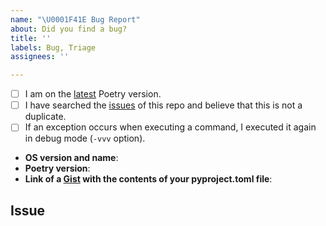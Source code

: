 ```yaml
---
name: "\U0001F41E Bug Report"
about: Did you find a bug?
title: ''
labels: Bug, Triage
assignees: ''

---
```


<!--
  Hi there! Thank you for discovering and submitting an issue.

  Before you submit this; let's make sure of a few things.
  Please make sure the following boxes are ticked if they are correct.
  If not, please try and fulfill these first.
-->

<!-- Checked checkbox should look like this: [x] -->
- [ ] I am on the [latest](https://github.com/python-poetry/poetry/releases/latest) Poetry version.
- [ ] I have searched the [issues](https://github.com/python-poetry/poetry/issues) of this repo and believe that this is not a duplicate.
- [ ] If an exception occurs when executing a command, I executed it again in debug mode (`-vvv` option).

<!--
  Once those are done, if you're able to fill in the following list with your information,
  it'd be very helpful to whoever handles the issue.
-->

- **OS version and name**: <!-- Replace with version + name -->
- **Poetry version**: <!-- Replace with version -->
- **Link of a [Gist](https://gist.github.com/) with the contents of your pyproject.toml file**: <!-- Gist Link Here -->

## Issue
<!-- Now feel free to write your issue, but please be descriptive! Thanks again 🙌 ❤️ -->
